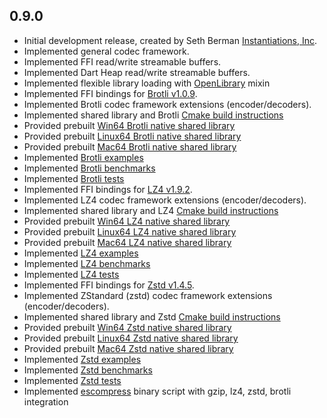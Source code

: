 ## 0.9.0

- Initial development release, created by Seth Berman [Instantiations, Inc](https://www.instantiations.com).
- Implemented general codec framework.
- Implemented FFI read/write streamable buffers.
- Implemented Dart Heap read/write streamable buffers.
- Implemented flexible library loading with [OpenLibrary](lib/src/framework/native/open_library.dart) mixin
- Implemented FFI bindings for [Brotli v1.0.9](https://github.com/google/brotli/tree/v1.0.9).
- Implemented Brotli codec framework extensions (encoder/decoders).
- Implemented shared library and Brotli [Cmake build instructions](tool/blob_builder/brotli/CMakeLists.txt)
- Provided prebuilt [Win64 Brotli native shared library](lib/src/brotli/blobs/esbrotli-win64.dll)
- Provided prebuilt [Linux64 Brotli native shared library](lib/src/brotli/blobs/esbrotli-linux64.so)
- Provided prebuilt [Mac64 Brotli native shared library](lib/src/brotli/blobs/esbrotli-mac64.dylib)
- Implemented [Brotli examples](example/brotli_example.dart)
- Implemented [Brotli benchmarks](benchmark/brotli_benchmark.dart)
- Implemented [Brotli tests](test/brotli_tests.dart)
- Implemented FFI bindings for [LZ4 v1.9.2](https://github.com/lz4/lz4/tree/v1.9.2).
- Implemented LZ4 codec framework extensions (encoder/decoders).
- Implemented shared library and LZ4 [Cmake build instructions](tool/blob_builder/lz4/CMakeLists.txt)
- Provided prebuilt [Win64 LZ4 native shared library](lib/src/lz4/blobs/eslz4-win64.dll)
- Provided prebuilt [Linux64 LZ4 native shared library](lib/src/lz4/blobs/eslz4-linux64.so)
- Provided prebuilt [Mac64 LZ4 native shared library](lib/src/lz4/blobs/eslz4-mac64.dylib)
- Implemented [LZ4 examples](example/lz4_example.dart)
- Implemented [LZ4 benchmarks](benchmark/lz4_benchmark.dart)
- Implemented [LZ4 tests](test/lz4_tests.dart)
- Implemented FFI bindings for [Zstd v1.4.5](https://github.com/facebook/zstd/tree/v1.4.5).
- Implemented ZStandard (zstd) codec framework extensions (encoder/decoders).
- Implemented shared library and Zstd [Cmake build instructions](tool/blob_builder/zstd/CMakeLists.txt)
- Provided prebuilt [Win64 Zstd native shared library](lib/src/zstd/blobs/eszstd-win64.dll)
- Provided prebuilt [Linux64 Zstd native shared library](lib/src/zstd/blobs/eszstd-linux64.so)
- Provided prebuilt [Mac64 Zstd native shared library](lib/src/zstd/blobs/eszstd-mac64.dylib)
- Implemented [Zstd examples](example/zstd_example.dart)
- Implemented [Zstd benchmarks](benchmark/zstd_benchmark.dart)
- Implemented [Zstd tests](test/zstd_tests.dart)
- Implemented [escompress](bin/es_compress.dart) binary script with gzip, lz4, zstd, brotli integration
